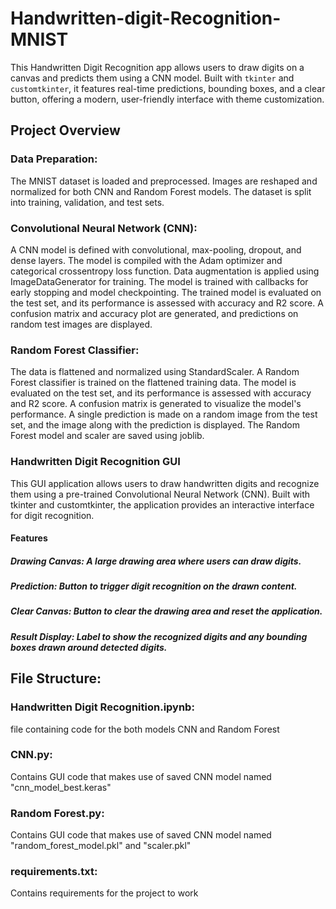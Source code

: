 # Handwritten-digit-Recognition-MNIST
This Handwritten Digit Recognition app allows users to draw digits on a canvas and predicts them using a CNN model. Built with `tkinter` and `customtkinter`, it features real-time predictions, bounding boxes, and a clear button, offering a modern, user-friendly interface with theme customization.

## Project Overview
### Data Preparation:

The MNIST dataset is loaded and preprocessed.
Images are reshaped and normalized for both CNN and Random Forest models.
The dataset is split into training, validation, and test sets.

### Convolutional Neural Network (CNN):
A CNN model is defined with convolutional, max-pooling, dropout, and dense layers.
The model is compiled with the Adam optimizer and categorical crossentropy loss function.
Data augmentation is applied using ImageDataGenerator for training.
The model is trained with callbacks for early stopping and model checkpointing.
The trained model is evaluated on the test set, and its performance is assessed with accuracy and R2 score.
A confusion matrix and accuracy plot are generated, and predictions on random test images are displayed.

### Random Forest Classifier:
The data is flattened and normalized using StandardScaler.
A Random Forest classifier is trained on the flattened training data.
The model is evaluated on the test set, and its performance is assessed with accuracy and R2 score.
A confusion matrix is generated to visualize the model's performance.
A single prediction is made on a random image from the test set, and the image along with the prediction is displayed.
The Random Forest model and scaler are saved using joblib.


### Handwritten Digit Recognition GUI
This GUI application allows users to draw handwritten digits and recognize them using a pre-trained Convolutional Neural Network (CNN). Built with tkinter and customtkinter, the application provides an interactive interface for digit recognition.

#### Features
##### Drawing Canvas: A large drawing area where users can draw digits.
##### Prediction: Button to trigger digit recognition on the drawn content.
##### Clear Canvas: Button to clear the drawing area and reset the application.
##### Result Display: Label to show the recognized digits and any bounding boxes drawn around detected digits.


## File Structure:
### Handwritten Digit Recognition.ipynb:
file containing code for the both models CNN and Random Forest
### CNN.py:
Contains GUI code that makes use of saved CNN model named "cnn_model_best.keras"
### Random Forest.py:
Contains GUI code that makes use of saved CNN model named "random_forest_model.pkl" and "scaler.pkl"
### requirements.txt:
Contains requirements for the project to work
